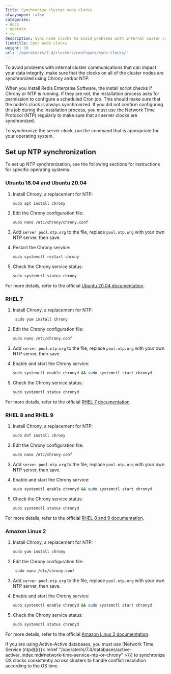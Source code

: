 ```yaml
---
Title: Synchronize cluster node clocks
alwaysopen: false
categories:
- docs
- operate
- rs
description: Sync node clocks to avoid problems with internal custer communication.
linktitle: Sync node clocks
weight: 30
url: '/operate/rs/7.4/clusters/configure/sync-clocks/'
---
```

To avoid problems with internal cluster communications that can impact your data integrity,
make sure that the clocks on all of the cluster nodes are synchronized using Chrony and/or NTP.

When you install Redis Enterprise Software,
the install script checks if Chrony or NTP is running.
If they are not, the installation process asks for permission to configure a scheduled Cron job.
This should make sure that the node's clock is always synchronized.
If you did not confirm configuring this job during the installation process,
you must use the Network Time Protocol (NTP) regularly to make sure that all server clocks are synchronized.

To synchronize the server clock, run the command that is appropriate for your operating system.

## Set up NTP synchronization

To set up NTP synchronization, see the following sections for instructions for specific operating systems.

### Ubuntu 18.04 and Ubuntu 20.04

1. Install Chrony, a replacement for NTP:
   ```sh
   sudo apt install chrony
   ```
   
1. Edit the Chrony configuration file:
   ```sh
   sudo nano /etc/chrony/chrony.conf
   ```

1. Add `server pool.ntp.org` to the file, replace `pool.ntp.org` with your own NTP server, then save.

1. Restart the Chrony service: 
   ```sh
   sudo systemctl restart chrony
   ```

1. Check the Chrony service status:
   ```sh
   sudo systemctl status chrony
   ```
   
For more details, refer to the official [Ubuntu 20.04 documentation](https://ubuntu.com/server/docs/network-ntp).

### RHEL 7

1. Install Chrony, a replacement for NTP:
   ```sh
    sudo yum install chrony
   ```

1. Edit the Chrony configuration file:
   ```sh
   sudo nano /etc/chrony.conf
   ```

1. Add `server pool.ntp.org` to the file, replace `pool.ntp.org` with your own NTP server, then save.

1. Enable and start the Chrony service:
   ```sh 
   sudo systemctl enable chronyd && sudo systemctl start chronyd
   ```

1. Check the Chrony service status:
   ```sh
   sudo systemctl status chronyd
   ```

For more details, refer to the official [RHEL 7 documentation](https://access.redhat.com/documentation/en-us/red_hat_enterprise_linux/7/html/system_administrators_guide/ch-configuring_ntp_using_the_chrony_suite#sect-Using_chrony).

### RHEL 8 and RHEL 9

1. Install Chrony, a replacement for NTP:
   ```sh
   sudo dnf install chrony
   ```

1. Edit the Chrony configuration file:
   ```sh
   sudo nano /etc/chrony.conf
   ```

1. Add `server pool.ntp.org` to the file, replace `pool.ntp.org` with your own NTP server, then save.

1. Enable and start the Chrony service:
   ```sh
   sudo systemctl enable chronyd && sudo systemctl start chronyd
   ```

1. Check the Chrony service status:
   ```sh
   sudo systemctl status chronyd
   ```

For more details, refer to the official [RHEL 8 and 9 documentation](https://access.redhat.com/documentation/en-us/red_hat_enterprise_linux/8/html/configuring_basic_system_settings/configuring-time-synchronization_configuring-basic-system-settings).

### Amazon Linux 2

1. Install Chrony, a replacement for NTP:
   ```sh
   sudo yum install chrony
   ```

1. Edit the Chrony configuration file:
   ```sh
    sudo nano /etc/chrony.conf
   ```

1. Add `server pool.ntp.org` to the file, replace `pool.ntp.org` with your own NTP server, then save.

1. Enable and start the Chrony service:
   ```sh
   sudo systemctl enable chronyd && sudo systemctl start chronyd
   ```

1. Check the Chrony service status:
   ```sh
   sudo systemctl status chronyd
   ```

For more details, refer to the official [Amazon Linux 2 documentation](https://docs.aws.amazon.com/AWSEC2/latest/UserGuide/set-time.html).

If you are using Active-Active databases, you must use [Network Time Service (ntpd)]({{< relref "/operate/rs/7.4/databases/active-active/_index.md#network-time-service-ntp-or-chrony" >}})
to synchronize OS clocks consistently across clusters to handle conflict resolution according to the OS time.
